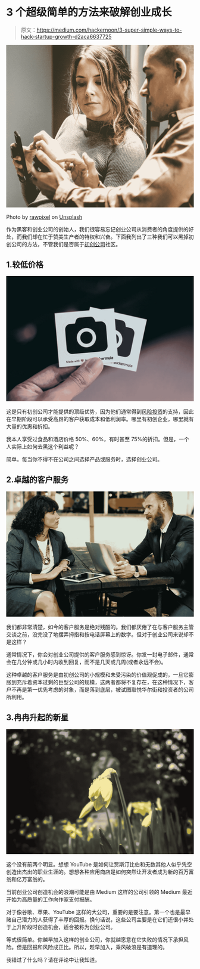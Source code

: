 # 3 个超级简单的方法来破解创业成长

> 原文：<https://medium.com/hackernoon/3-super-simple-ways-to-hack-startup-growth-d2aca6637725>

![](img/41f2a72e4a0739b63e0deaf2b5c964e7.png)

Photo by [rawpixel](https://unsplash.com/photos/DwTs-wa7E3w?utm_source=unsplash&utm_medium=referral&utm_content=creditCopyText) on [Unsplash](https://unsplash.com/search/photos/startup?utm_source=unsplash&utm_medium=referral&utm_content=creditCopyText)

作为黑客和创业公司的创始人，我们很容易忘记创业公司从消费者的角度提供的好处，而我们却在忙于赞美生产者的特权和兴奋。下面我列出了三种我们可以黑掉初创公司的方法，不管我们是否属于[初创公司](https://hackernoon.com/tagged/startup)社区。

## 1.较低价格

![](img/fc9204d90b84f415bbd3df544e7386eb.png)

这是只有初创公司才能提供的顶级优势，因为他们通常得到[风险投资](https://hackernoon.com/tagged/venture-capital)的支持，因此在早期阶段可以承受高昂的客户获取成本和低利润率。哪里有初创企业，哪里就有大量的优惠和折扣。

我本人享受过食品和酒店价格 50%、60%，有时甚至 75%的折扣。但是，一个人实际上如何去黑这个利益呢？

简单。每当你不得不在公司之间选择产品或服务时，选择创业公司。

## 2.卓越的客户服务

![](img/c7410b2d2d684a91464fd08d8e694dd8.png)

我们都非常清楚，如今的客户服务是绝对残酷的。我们都厌倦了在与客户服务主管交谈之前，没完没了地摆弄拇指和按电话屏幕上的数字。但对于创业公司来说却不是这样？

通常情况下，你会对创业公司提供的客户服务感到惊讶。你发一封电子邮件，通常会在几分钟或几小时内收到回复，而不是几天或几周(或者永远不会)。

这种卓越的客户服务是由初创公司的小规模和未受污染的价值观促成的，一旦它膨胀到充斥着资本过剩的巨型公司的规模，这两者都将不复存在，在这种情况下，客户不再是第一优先考虑的对象，而是落到底层，被试图取悦华尔街和投资者的公司所利用。

## 3.冉冉升起的新星

![](img/6c6c8f6371619c78112eca1f497d8acc.png)

这个没有前两个明显。想想 YouTube 是如何让贾斯汀比伯和无数其他人似乎凭空创造出杰出的职业生涯的。想想各种应用商店是如何突然让开发者成为新的百万富翁和亿万富翁的。

当前创业公司创造机会的浪潮可能是由 Medium 这样的公司引领的 Medium 最近开始为高质量的工作向作家支付报酬。

对于像谷歌、苹果、YouTube 这样的大公司，重要的是要注意。第一个也是最早赌自己潜力的人获得了丰厚的回报。换句话说，这些公司主要是在它们还很小并处于上升阶段时创造机会，适合被称为创业公司。

等式很简单。你越早加入这样的创业公司，你就越愿意在它失败的情况下承担风险。但是回报和风险成正比。所以，趁早加入，乘风破浪是有道理的。

我错过了什么吗？请在评论中让我知道。